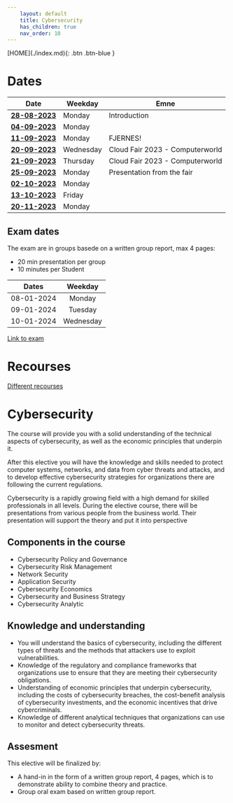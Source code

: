 ```yaml
---
    layout: default
    title: Cybersecurity
    has_children: true
    nav_order: 10
---
```


<span class="fs-1">
[HOME](./index.md){: .btn .btn-blue }
</span>

# Dates

| **Date**                        | **Weekday** | **Emne**                        |
|---------------------------------|-------------|---------------------------------|
| **[28-08-2023](28-08-2023.md)** | Monday      | Introduction                    |
| **[04-09-2023](04-09-2023.md)** | Monday      |                                 |
| **[11-09-2023](11-09-2023.md)** | Monday      | FJERNES!                        |
| **[20-09-2023](cloudfair.md)**  | Wednesday   | Cloud Fair 2023 - Computerworld |
| **[21-09-2023](cloudfair.md)**  | Thursday    | Cloud Fair 2023 - Computerworld |
| **[25-09-2023](25-09-2023.md)** | Monday      | Presentation from the fair      |
| **[02-10-2023](02-10-2023.md)** | Monday      |                                 |
| **[13-10-2023](13-10-2023.md)** | Friday      |                                 |
| **[20-11-2023](20-11-2023.md)** | Monday      |                                 |

## Exam dates
The exam are in groups basede on a written group report, max 4 pages:
- 20 min presentation per group
- 10 minutes per Student

| **Dates**  |  **Weekday** |
|:----------:|:------------:|
| 08-01-2024 |  Monday      |
| 09-01-2024 |  Tuesday     |
| 10-01-2024 |  Wednesday   |

[Link to exam](exam.md)

# Recourses 
[Different recourses](recourses.md)

# Cybersecurity
The course will provide you with a solid understanding of the technical aspects of cybersecurity, as well as the economic principles that underpin it. 

After this elective you will have the knowledge and skills needed to protect computer systems, networks, and data from cyber threats and attacks, and to develop effective cybersecurity strategies for organizations there are following the current regulations. 

Cybersecurity is a rapidly growing field with a high demand for skilled professionals in all levels. During the elective course, there will be presentations from various people from the business world. Their presentation will support the theory and put it into perspective

## Components in the course
- Cybersecurity Policy and Governance
- Cybersecurity Risk Management
- Network Security
- Application Security
- Cybersecurity Economics
- Cybersecurity and Business Strategy
- Cybersecurity Analytic

## Knowledge and understanding
- You will understand the basics of cybersecurity, including the different types of threats and the methods that attackers use to exploit vulnerabilities.
- Knowledge of the regulatory and compliance frameworks that organizations use to ensure that they are meeting their cybersecurity obligations.
- Understanding of economic principles that underpin cybersecurity, including the costs of cybersecurity breaches, the cost-benefit analysis of cybersecurity investments, and the economic incentives that drive cybercriminals.
- Knowledge of different analytical techniques that organizations can use to monitor and detect cybersecurity threats.

## Assesment
This elective will be finalized by:
- A hand-in in the form of a written group report, 4 pages, which is to demonstrate ability to combine theory and practice.
- Group oral exam based on written group report.
